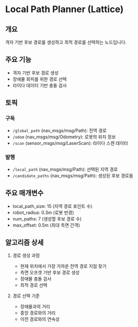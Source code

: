 # Local Path Planner (Lattice)

## 개요
격자 기반 후보 경로를 생성하고 최적 경로를 선택하는 노드입니다.

## 주요 기능
- 격자 기반 후보 경로 생성
- 장애물 회피를 위한 경로 선택
- 라이다 데이터 기반 충돌 검사

## 토픽
### 구독
- `/global_path` (nav_msgs/msg/Path): 전역 경로
- `/odom` (nav_msgs/msg/Odometry): 로봇의 위치 정보
- `/scan` (sensor_msgs/msg/LaserScan): 라이다 스캔 데이터

### 발행
- `/local_path` (nav_msgs/msg/Path): 선택된 지역 경로
- `/candidate_paths` (nav_msgs/msg/Path): 생성된 후보 경로들

## 주요 매개변수
- local_path_size: 15 (지역 경로 포인트 수)
- robot_radius: 0.3m (로봇 반경)
- num_paths: 7 (생성할 후보 경로 수)
- max_offset: 0.5m (최대 측면 간격)

## 알고리즘 상세
1. 경로 생성 과정
   - 현재 위치에서 가장 가까운 전역 경로 지점 찾기
   - 측면 오프셋 기반 후보 경로 생성
   - 장애물 충돌 검사
   - 최적 경로 선택

2. 경로 선택 기준
   - 장애물과의 거리
   - 중앙 경로와의 거리
   - 이전 경로와의 연속성 